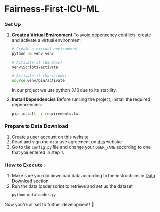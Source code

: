 # Fairness-First-ICU-ML

### Set Up

1. **Create a Virtual Environment**
    To avoid dependency conflicts, create and activate a virtual environment:
    ```bash
    # Create a virtual environment
    python -m venv venv

    # Activate it (Windows)
    venv\Scripts\activate  

    # Activate it (Mac/Linux)
    source venv/bin/activate  
    ```
    In our project we use python 3.10 due to its stability. 

2.  **Install Dependencies**
    Before running the project, install the required dependencies:
    ```bash
    pip install -r requirements.txt
    ```
### Prepare to Data Download

1. Create a user account on [this](https://physionet.org) website
2. Read and sign the data use agreement on [this](https://physionet.org/sign-dua/widsdatathon2020/1.0.0/) website
3. Go to the `config.py` file and change your `USER_NAME` according to one that you entered in step 1.

### How to Execute

1. Make sure you did download data according to the instructions in [Data Download](#prepare-to-data-download) section
2. Run the data loader script to retrieve and set up the dataset:
    ```bash
    python dataloader.py
    ```

Now you're all set to further development! 🚀

